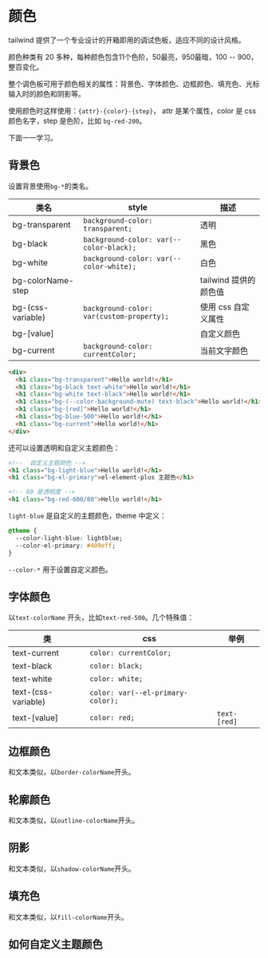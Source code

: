 # 颜色

tailwind 提供了一个专业设计的开箱即用的调试色板，适应不同的设计风格。

颜色种类有 20 多种，每种颜色包含11个色阶，50最亮，950最暗，100 -- 900，整百变化。

整个调色板可用于颜色相关的属性：背景色、字体颜色、边框颜色、填充色、光标输入时的颜色和阴影等。

使用颜色时这样使用：`{attr}-{color}-{step}`， attr 是某个属性，color 是 css 颜色名字，step 是色阶，比如 `bg-red-200`。

下面一一学习。

## 背景色

设置背景使用`bg-*`的类名。

| 类名              | style                                     | 描述                  |
| ----------------- | ----------------------------------------- | --------------------- |
| bg-transparent    | `background-color: transparent;`          | 透明                  |
| bg-black          | `background-color: var(--color-black);`   | 黑色                  |
| bg-white          | `background-color: var(--color-white);`   | 白色                  |
| bg-colorName-step |                                           | tailwind 提供的颜色值 |
| bg-(css-variable) | `background-color: var(custom-property);` | 使用 css 自定义属性   |
| bg-[value]        |                                           | 自定义颜色            |
| bg-current        | `background-color: currentColor;`         | 当前文字颜色          |

```html
<div>
  <h1 class="bg-transparent">Hello world!</h1>
  <h1 class="bg-black text-white">Hello world!</h1>
  <h1 class="bg-white text-black">Hello world!</h1>
  <h1 class="bg-(--color-background-mute) text-black">Hello world!</h1>
  <h1 class="bg-[red]">Hello world!</h1>
  <h1 class="bg-blue-500">Hello world!</h1>
  <h1 class="bg-current">Hello world!</h1>
</div>
```

还可以设置透明和自定义主题颜色：

```html
<!--  自定义主题颜色 -->
<h1 class="bg-light-blue">Hello world!</h1>
<h1 class="bg-el-primary">el-element-plus 主题色</h1>

<!-- 80 是透明度 -->
<h1 class="bg-red-600/80">Hello world!</h1>
```

`light-blue` 是自定义的主题颜色，theme 中定义：

```css
@theme {
  --color-light-blue: lightblue;
  --color-el-primary: #409eff;
}
```

`--color-*` 用于设置自定义颜色。

## 字体颜色

以`text-colorName` 开头，比如`text-red-500`。几个特殊值：

| 类                  | css                               | 举例         |
| ------------------- | --------------------------------- | ------------ |
| text-current        | `color: currentColor;`            |              |
| text-black          | `color: black;`                   |              |
| text-white          | `color: white;`                   |              |
| text-(css-variable) | `color: var(--el-primary-color);` |              |
| text-[value]        | `color: red;`                     | `text-[red]` |

## 边框颜色

和文本类似，以`border-colorName`开头。

## 轮廓颜色

和文本类似，以`outline-colorName`开头。

## 阴影

和文本类似，以`shadow-colorName`开头。

## 填充色

和文本类似，以`fill-colorName`开头。

<!--## 光标输入时的颜色-->

## 如何自定义主题颜色

<!-- TODO -->
